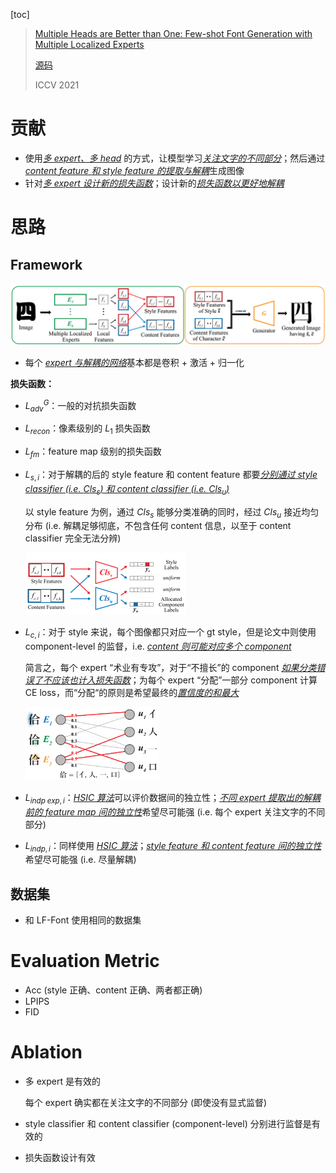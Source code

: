[toc]

> [Multiple Heads are Better than One: Few-shot Font Generation with Multiple Localized Experts](https://arxiv.org/abs/2104.00887)
>
> [源码](https://github.com/clovaai/mxfont)
>
> ICCV 2021

# 贡献

- 使用<u>*多 expert、多 head*</u> 的方式，让模型学习<u>*关注文字的不同部分*</u>；然后通过 <u>*content feature 和 style feature 的提取与解耦*</u>生成图像
- 针对<u>*多 expert 设计新的损失函数*</u>；设计新的<u>*损失函数以更好地解耦*</u>





# 思路

## Framework

<img src="assets/image-20250225230219253.png" alt="image-20250225230219253" style="zoom:50%;" />

- 每个 <u>*expert 与解耦的网络*</u>基本都是卷积 + 激活 + 归一化

**损失函数：**

- $L^G_{adv}$：一般的对抗损失函数

- $L_{recon}$：像素级别的 $L_1$ 损失函数

- $L_{fm}$：feature map 级别的损失函数

- $L_{s,i}$：对于解耦的后的 style feature 和 content feature 都要<u>*分别通过 style classifier (i.e. $Cls_s$) 和 content classifier (i.e. $Cls_u$)*</u>

  以 style feature 为例，通过 $Cls_s$ 能够分类准确的同时，经过 $Cls_u$ 接近均匀分布 (i.e. 解耦足够彻底，不包含任何 content 信息，以至于 content classifier 完全无法分辨)

  <img src="assets/image-20250225231138338.png" alt="image-20250225231138338" style="zoom: 25%;" />

- $L_{c,i}$：对于 style 来说，每个图像都只对应一个 gt style，但是论文中则使用 component-level 的监督，i.e. <u>*content 则可能对应多个 component*</u>

  简言之，每个 expert “术业有专攻”，对于“不擅长”的 component <u>*如果分类错误了不应该也计入损失函数*</u>；为每个 expert “分配”一部分 component 计算 CE loss，而“分配“的原则是希望最终的<u>*置信度的和最大*</u>

  <img src="assets/image-20250225232053877.png" alt="image-20250225232053877" style="zoom: 30%;" />

- $L_{indp\;exp,i}$：<u>*HSIC 算法*</u>可以评价数据间的独立性；<u>*不同 expert 提取出的解耦前的 feature map 间的独立性*</u>希望尽可能强 (i.e. 每个 expert 关注文字的不同部分)

- $L_{indp,i}$：同样使用 <u>*HSIC 算法*</u>；<u>*style feature 和 content feature 间的独立性*</u>希望尽可能强 (i.e. 尽量解耦)



## 数据集

- 和 LF-Font 使用相同的数据集





# Evaluation Metric

- Acc (style 正确、content 正确、两者都正确)
- LPIPS
- FID





# Ablation

- 多 expert 是有效的

  每个 expert 确实都在关注文字的不同部分 (即使没有显式监督)

- style classifier 和 content classifier (component-level) 分别进行监督是有效的
- 损失函数设计有效




